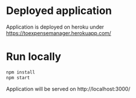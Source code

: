 # Deployed application

Application is deployed on heroku under https://toexpensemanager.herokuapp.com/

# Run locally

```bash
npm install
npm start
```

Application will be served on http://localhost:3000/
